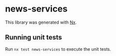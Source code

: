 # news-services

This library was generated with [Nx](https://nx.dev).

## Running unit tests

Run `nx test news-services` to execute the unit tests.
